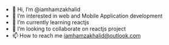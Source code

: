 - 👋 Hi, I’m @iamhamzakhalid
- 👀 I’m interested in web and Mobile Application development
- 🌱 I’m currently learning reactjs
- 💞️ I’m looking to collaborate on reactjs project
- 📫 How to reach me iamhamzakhalid@outlook.com

<!---
iamhamzakhalid/iamhamzakhalid is a ✨ special ✨ repository because its `README.md` (this file) appears on your GitHub profile.
You can click the Preview link to take a look at your changes.
--->
